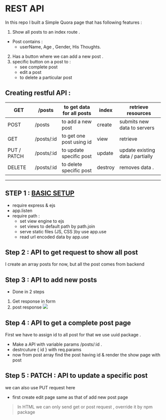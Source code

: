 # REST API 

In this repo I built a Simple Quora page that has following features :

1. Show all posts to an index route . 
  - Post contains :
     - userName, Age , Gender, His Thoughts.   
2. Has a button where we can add a new post .
3. specific button on a post to :
   - see complete post 
   - edit a post 
   - to delete a particular post  

## Creating restful API :

| GET  | /posts  | to get data for all posts  | index |  retrieve resources |
| --- | --- | --- | --- | --- |
| POST | /posts | to add a new post | create | submits new data to servers  |
| GET | /posts/:id | to get one post using id | view | retrieve  |
| PUT / PATCH | /posts/:id | to update specific post  | update | update existing data / partially  |
| DELETE | /posts/:id | to delete specific post | destroy  | removes data . |

---

## STEP 1 : [BASIC SETUP](index.js) 
- require express & ejs
- app.listen
- require path : 
   - set view engine to ejs 
   - set views to default path by path.join
   - serve static files (JS, CSS )by use app.use 
   - read url encoded data by app.use 

## Step 2 : API to get request to show all post

I create an array posts for now, but all the post comes from backend 

## Step 3 : API to add new posts 
 - Done in 2 steps 
 1. Get response in form 
 2. post response 
[![](https://mermaid.ink/img/pako:eNpNjz0LgzAQhv_KcbMK7ehQUEMnoQWli3EI5vwAYyQmSBH_e6Pt0O25533h7jZstCSMsTNi7qFkfAKApHoNtEKS5_B8FGUNYXiDtMoMCUsw0VoftfTUWXWJ4K6N-nOsukYw68WeLvu6A9mJCQaoyCgxSL95OwKOtidFHGOPklrhRsuRT7uvCmd18Z4ajK1xFKDRrusxbsW4-MnN0h_FBuE_UD-7fwBnH0Gf?type=png)](https://mermaid-js.github.io/mermaid-live-editor/edit#pako:eNpNjz0LgzAQhv_KcbMK7ehQUEMnoQWli3EI5vwAYyQmSBH_e6Pt0O25533h7jZstCSMsTNi7qFkfAKApHoNtEKS5_B8FGUNYXiDtMoMCUsw0VoftfTUWXWJ4K6N-nOsukYw68WeLvu6A9mJCQaoyCgxSL95OwKOtidFHGOPklrhRsuRT7uvCmd18Z4ajK1xFKDRrusxbsW4-MnN0h_FBuE_UD-7fwBnH0Gf)
## Step 4 : API to get a complete post page 
First we have to assign id to all post for that we use uuid package .
- Make a API with variable params /posts/:id . 
- destrcuture { id } with req.params
- now from post array find the post having id & render the show page with post 

## Step 5 : PATCH : API to update a specific post 
we can also use PUT request here 
- first create edit page same as that of add new post page 

>In HTML we can only send get or post request , override it by npm package 
